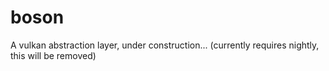 # boson 
A vulkan abstraction layer, under construction... 
(currently requires nightly, this will be removed)